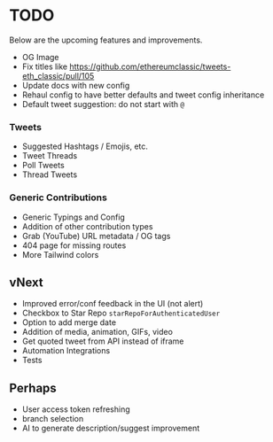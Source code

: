 # TODO

Below are the upcoming features and improvements.

- OG Image
- Fix titles like https://github.com/ethereumclassic/tweets-eth_classic/pull/105
- Update docs with new config
- Rehaul config to have better defaults and tweet config inheritance
- Default tweet suggestion: do not start with `@`

### Tweets

- Suggested Hashtags / Emojis, etc.
- Tweet Threads
- Poll Tweets
- Thread Tweets

### Generic Contributions

- Generic Typings and Config
- Addition of other contribution types
- Grab (YouTube) URL metadata / OG tags
- 404 page for missing routes
- More Tailwind colors

## vNext

- Improved error/conf feedback in the UI (not alert)
- Checkbox to Star Repo `starRepoForAuthenticatedUser`
- Option to add merge date
- Addition of media, animation, GIFs, video
- Get quoted tweet from API instead of iframe
- Automation Integrations
- Tests

## Perhaps

- User access token refreshing
- branch selection
- AI to generate description/suggest improvement
